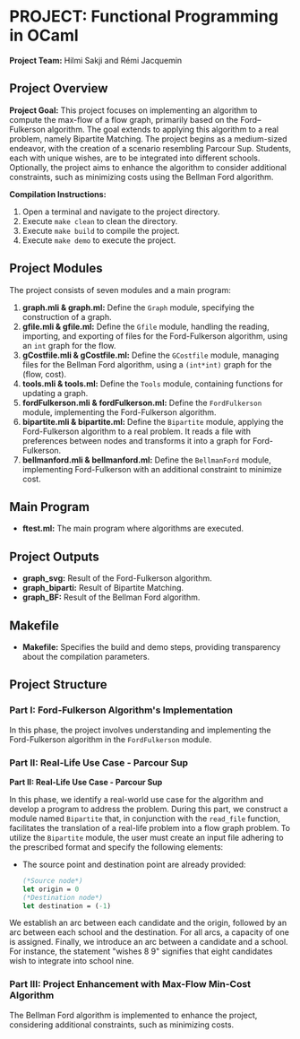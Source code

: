 # PROJECT: Functional Programming in OCaml

**Project Team:** Hilmi Sakji and Rémi Jacquemin

## Project Overview

**Project Goal:**
This project focuses on implementing an algorithm to compute the max-flow of a flow graph, primarily based on the Ford–Fulkerson algorithm. The goal extends to applying this algorithm to a real problem, namely Bipartite Matching. The project begins as a medium-sized endeavor, with the creation of a scenario resembling Parcour Sup. Students, each with unique wishes, are to be integrated into different schools. Optionally, the project aims to enhance the algorithm to consider additional constraints, such as minimizing costs using the Bellman Ford algorithm.

**Compilation Instructions:**
1. Open a terminal and navigate to the project directory.
2. Execute `make clean` to clean the directory.
3. Execute `make build` to compile the project.
4. Execute `make demo` to execute the project.

## Project Modules

The project consists of seven modules and a main program:

1. **graph.mli & graph.ml:** Define the `Graph` module, specifying the construction of a graph.
2. **gfile.mli & gfile.ml:** Define the `Gfile` module, handling the reading, importing, and exporting of files for the Ford-Fulkerson algorithm, using an `int` graph for the flow.
3. **gCostfile.mli & gCostfile.ml:** Define the `GCostfile` module, managing files for the Bellman Ford algorithm, using a `(int*int)` graph for the (flow, cost).
4. **tools.mli & tools.ml:** Define the `Tools` module, containing functions for updating a graph.
5. **fordFulkerson.mli & fordFulkerson.ml:** Define the `FordFulkerson` module, implementing the Ford-Fulkerson algorithm.
6. **bipartite.mli & bipartite.ml:** Define the `Bipartite` module, applying the Ford-Fulkerson algorithm to a real problem. It reads a file with preferences between nodes and transforms it into a graph for Ford-Fulkerson.
7. **bellmanford.mli & bellmanford.ml:** Define the `BellmanFord` module, implementing Ford-Fulkerson with an additional constraint to minimize cost.

## Main Program

- **ftest.ml:** The main program where algorithms are executed.

## Project Outputs

- **graph_svg:** Result of the Ford-Fulkerson algorithm.
- **graph_biparti:** Result of Bipartite Matching.
- **graph_BF:** Result of the Bellman Ford algorithm.

## Makefile

- **Makefile:** Specifies the build and demo steps, providing transparency about the compilation parameters.

## Project Structure

### Part I: Ford-Fulkerson Algorithm's Implementation

In this phase, the project involves understanding and implementing the Ford-Fulkerson algorithm in the `FordFulkerson` module.

### Part II: Real-Life Use Case - Parcour Sup



**Part II: Real-Life Use Case - Parcour Sup**

In this phase, we identify a real-world use case for the algorithm and develop a program to address the problem. During this part, we construct a module named `Bipartite` that, in conjunction with the `read_file` function, facilitates the translation of a real-life problem into a flow graph problem. To utilize the `Bipartite` module, the user must create an input file adhering to the prescribed format and specify the following elements:

- The source point and destination point are already provided:
  ```ocaml
  (*Source node*)
  let origin = 0
  (*Destination node*)
  let destination = (-1)
  ```

We establish an arc between each candidate and the origin, followed by an arc between each school and the destination. For all arcs, a capacity of one is assigned. Finally, we introduce an arc between a candidate and a school. For instance, the statement "wishes 8 9" signifies that eight candidates wish to integrate into school nine.

### Part III: Project Enhancement with Max-Flow Min-Cost Algorithm

The Bellman Ford algorithm is implemented to enhance the project, considering additional constraints, such as minimizing costs.

